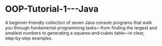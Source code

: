 # OOP-Tutorial-1---Java
A beginner‑friendly collection of seven Java console programs that walk you through fundamental programming tasks—from finding the largest and smallest numbers to generating a squares‑and‑cubes table—in clear, step‑by‑step examples.
